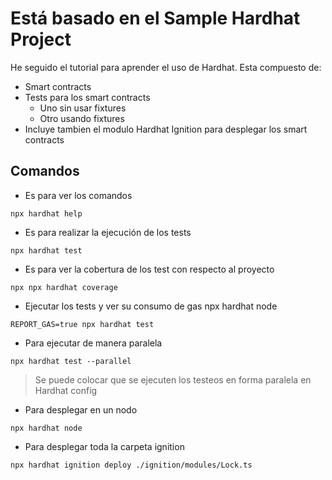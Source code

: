 # Está basado en el Sample Hardhat Project

He seguido el tutorial para aprender el uso de Hardhat. 
Esta compuesto de:
*  Smart contracts
*  Tests para los smart contracts
    *   Uno sin usar fixtures
    *   Otro usando fixtures
* Incluye tambien el modulo Hardhat Ignition para desplegar los smart contracts 

## Comandos 
* Es para ver los comandos
```shell
npx hardhat help
```
* Es para realizar la ejecución de los tests
```shell
npx hardhat test
```
* Es para ver la cobertura de los test con respecto al proyecto
```shell
npx npx hardhat coverage
```
* Ejecutar los tests y ver su consumo de gas
npx hardhat node
```shell
REPORT_GAS=true npx hardhat test
```
* Para ejecutar de manera paralela
```shell
npx hardhat test --parallel
```
> Se puede colocar que se ejecuten los testeos en forma paralela en Hardhat config
* Para desplegar en un nodo
```shell
npx hardhat node
```
* Para desplegar toda la carpeta ignition
```shell
npx hardhat ignition deploy ./ignition/modules/Lock.ts
```
